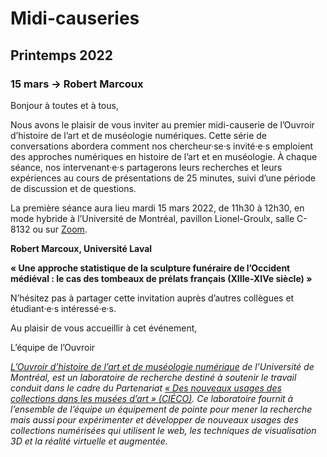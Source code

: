 # Midi-causeries 

## Printemps 2022

### 15 mars → Robert Marcoux

Bonjour à toutes et à tous,

Nous avons le plaisir de vous inviter au premier midi-causerie de l’Ouvroir d’histoire de l’art et de muséologie numériques. Cette série de conversations abordera comment nos chercheur·se·s invité·e·s emploient des approches numériques en histoire de l’art et en muséologie. À chaque séance, nos intervenant·e·s partagerons leurs recherches et leurs expériences au cours de présentations de 25 minutes, suivi d’une période de discussion et de questions.

La première séance aura lieu mardi 15 mars 2022, de 11h30 à 12h30, en mode hybride à l’Université de Montréal, pavillon Lionel-Groulx, salle C-8132 ou sur [Zoom](https://umontreal.zoom.us/j/82480661654?pwd=cUlzb09hZ3lkd2UvcmpPbTdmQkZBQT09).

**Robert Marcoux, Université Laval**

**« Une approche statistique de la sculpture funéraire de l’Occident médiéval : le cas des tombeaux de prélats français (XIIIe-XIVe siècle) »**

N’hésitez pas à partager cette invitation auprès d’autres collègues et étudiant·e·s intéressé·e·s.

Au plaisir de vous accueillir à cet événement,

L’équipe de l’Ouvroir

*[L’Ouvroir d’histoire de l’art et de muséologie numérique](https://github.com/ouvroir/) de l’Université de Montréal, est un laboratoire de recherche destiné à soutenir le travail conduit dans le cadre du Partenariat [« Des nouveaux usages des collections dans les musées d’art » (CIÉCO)](http://www.cieco.co). Ce laboratoire fournit à l’ensemble de l’équipe un équipement de pointe pour mener la recherche mais aussi pour expérimenter et développer de nouveaux usages des collections numérisées qui utilisent le web, les techniques de visualisation 3D et la réalité virtuelle et augmentée.*
